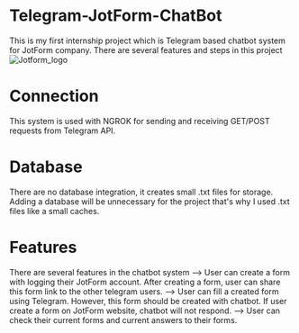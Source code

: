 # Telegram-JotForm-ChatBot
This is my first internship project which is Telegram based chatbot system for JotForm company. There are several features and steps in this project
![Jotform_logo](https://user-images.githubusercontent.com/58821198/178030039-9407bd55-3d6c-4e5c-a1d6-e2df1d5f569d.png)

# Connection
This system is used with NGROK for sending and receiving GET/POST requests from Telegram API.

# Database
There are no database integration, it creates small .txt files for storage. Adding a database will be unnecessary for the project that's why I used .txt files like a small caches.

# Features
There are several features in the chatbot system
--> User can create a form with logging their JotForm account. After creating a form, user can share this form link to the other telegram users.
--> User can fill a created form using Telegram. However, this form should be created with chatbot. If user create a form on JotForm website, chatbot will not respond.
--> User can check their current forms and current answers to their forms.
